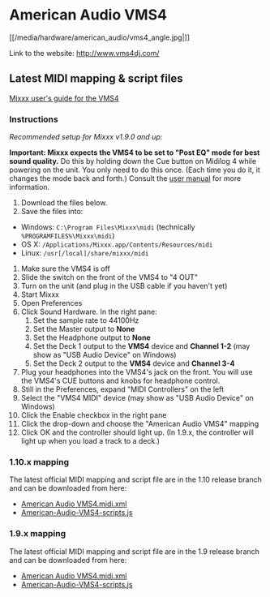 # American Audio VMS4

[[/media/hardware/american_audio/vms4_angle.jpg|]]

Link to the website: <http://www.vms4dj.com/>

## Latest MIDI mapping & script files

[Mixxx user's guide for the VMS4](aa_vms4_mixxx_user_guide)

### Instructions

*Recommended setup for Mixxx v1.9.0 and up:*

**Important: Mixxx expects the VMS4 to be set to "Post EQ" mode for best
sound quality.** Do this by holding down the Cue button on Midilog 4
while powering on the unit. You only need to do this once. (Each time
you do it, it changes the mode back and forth.) Consult the [user
manual](http://vms4dj.com/Files/vms4.pdf) for more information.

1.  Download the files below.
2.  Save the files into:

<!-- end list -->

  - Windows: `C:\Program Files\Mixxx\midi` (technically
    `%PROGRAMFILES%\Mixxx\midi`)
  - OS X: `/Applications/Mixxx.app/Contents/Resources/midi`
  - Linux: `/usr[/local]/share/mixxx/midi`

<!-- end list -->

1.  Make sure the VMS4 is off
2.  Slide the switch on the front of the VMS4 to "4 OUT"
3.  Turn on the unit (and plug in the USB cable if you haven't yet)
4.  Start Mixxx
5.  Open Preferences
6.  Click Sound Hardware. In the right pane:
    1.  Set the sample rate to 44100Hz
    2.  Set the Master output to **None**
    3.  Set the Headphone output to **None**
    4.  Set the Deck 1 output to the **VMS4** device and **Channel 1-2**
        (may show as "USB Audio Device" on Windows)
    5.  Set the Deck 2 output to the **VMS4** device and **Channel 3-4**
7.  Plug your headphones into the VMS4's jack on the front. You will use
    the VMS4's CUE buttons and knobs for headphone control.
8.  Still in the Preferences, expand "MIDI Controllers" on the left
9.  Select the "VMS4 MIDI" device (may show as "USB Audio Device" on
    Windows)
10. Click the Enable checkbox in the right pane
11. Click the drop-down and choose the "American Audio VMS4" mapping
12. Click OK and the controller should light up. (In 1.9.x, the
    controller will light up when you load a track to a deck.)

### 1.10.x mapping

The latest official MIDI mapping and script file are in the 1.10 release
branch and can be downloaded from here:

  - [American Audio
    VMS4.midi.xml](http://bazaar.launchpad.net/%7Emixxxdevelopers/mixxx/release-1.10.x/download/head%3A/mixxxresmidiamerican-20101219215709-tp4stz5vume6p4ba-2/American%20Audio%20VMS4.midi.xml)
  - [American-Audio-VMS4-scripts.js](http://bazaar.launchpad.net/%7Emixxxdevelopers/mixxx/release-1.10.x/download/head%3A/mixxxresmidiamerican-20101219215709-tp4stz5vume6p4ba-1/American-Audio-VMS4-scripts.js)

### 1.9.x mapping

The latest official MIDI mapping and script file are in the 1.9 release
branch and can be downloaded from here:

  - [American Audio
    VMS4.midi.xml](http://bazaar.launchpad.net/%7Emixxxdevelopers/mixxx/release-1.9.x/download/head%3A/mixxxresmidiamerican-20101219215709-tp4stz5vume6p4ba-2/American%20Audio%20VMS4.midi.xml)
  - [American-Audio-VMS4-scripts.js](http://bazaar.launchpad.net/%7Emixxxdevelopers/mixxx/release-1.9.x/download/head%3A/mixxxresmidiamerican-20101219215709-tp4stz5vume6p4ba-1/American-Audio-VMS4-scripts.js)
